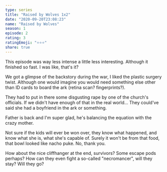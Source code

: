 ```yaml
---
type: series
title: "Raised by Wolves 1x2"
date: "2020-09-20T23:08:23"
name: "Raised by Wolves"
season: 1
episode: 2
rating: 3
ratingEmoji: "⭐️⭐️⭐️"
share: true
---
```


This episode was way less intense a little less interesting. Although it finished so fast. I was like, that's it?

We got a glimpse of the backstory during the war, I liked the plastic surgery twist. Although one would imagine you would need something else other than ID cards to board the ark (retina scan? fingerprints?).

They had to put in there some disgusting rape by one of the church's officials. If we didn't have enough of that in the real world... They could've said she had a boyfriend in the ark or something.

Father is back and I'm super glad, he's balancing the equation with the crazy mother.

Not sure if the kids will ever be won over, they know what happened, and know what she is, what she's capable of. Surely it won't be from that food, that bowl looked like nacho puke. No, thank you.

How about the nice cliffhanger at the end, survivors? Some escape pods perhaps? How can they even fight a so-called "necromancer", will they stay? Will they go?
